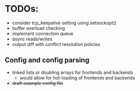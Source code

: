 # TODOs:

* consider tcp_keepalive setting using setsockopt()
* buffer overload checking
* implement connection queue
* async reads/writes
* output diff with conflict resolution policies

## Config and config parsing

* linked lists or doubling arrays for frontends and backends
  * would allow for hot-loading of frontends and backends
* ~~draft example config file~~
